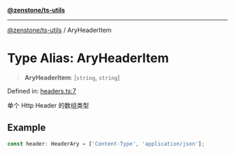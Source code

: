 [**@zenstone/ts-utils**](../README.md)

***

[@zenstone/ts-utils](../globals.md) / AryHeaderItem

# Type Alias: AryHeaderItem

> **AryHeaderItem**: \[`string`, `string`\]

Defined in: [headers.ts:7](https://github.com/janpoem/ts-utils/blob/0cd4777c12ff7de2b512ea29cc29419037e8cb6f/src/http/headers.ts#L7)

单个 Http Header 的数组类型

## Example

```ts
const header: HeaderAry = ['Content-Type', 'application/json'];
```
